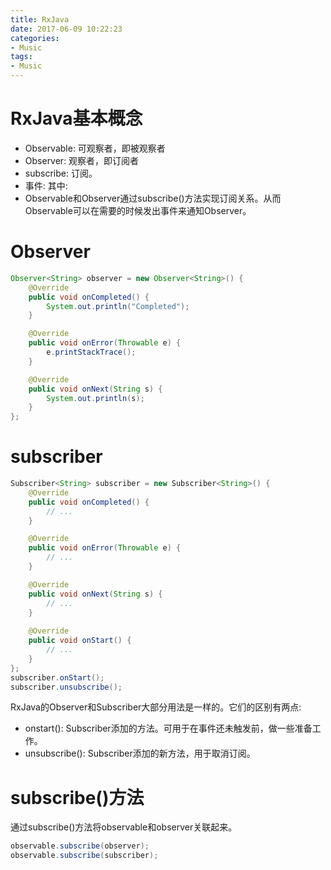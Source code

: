 ```yaml
---
title: RxJava
date: 2017-06-09 10:22:23
categories:
- Music
tags:
- Music
---
```



# RxJava基本概念
* Observable: 可观察者，即被观察者
* Observer: 观察者，即订阅者
* subscribe: 订阅。
* 事件:
其中:
* Observable和Observer通过subscribe()方法实现订阅关系。从而Observable可以在需要的时候发出事件来通知Observer。






# Observer
```java
Observer<String> observer = new Observer<String>() {
    @Override
    public void onCompleted() {
        System.out.println("Completed");
    }

    @Override
    public void onError(Throwable e) {
        e.printStackTrace();
    }

    @Override
    public void onNext(String s) {
        System.out.println(s);
    }
};
```

# subscriber
```java
Subscriber<String> subscriber = new Subscriber<String>() {
    @Override
    public void onCompleted() {
        // ...
    }

    @Override
    public void onError(Throwable e) {
        // ...
    }

    @Override
    public void onNext(String s) {
        // ...
    } 
    
    @Override
    public void onStart() {
        // ...
    }
};
subscriber.onStart();
subscriber.unsubscribe();
```
RxJava的Observer和Subscriber大部分用法是一样的。它们的区别有两点:
* onstart(): Subscriber添加的方法。可用于在事件还未触发前，做一些准备工作。
* unsubscribe(): Subscriber添加的新方法，用于取消订阅。

# subscribe()方法
通过subscribe()方法将observable和observer关联起来。
```java
observable.subscribe(observer);
observable.subscribe(subscriber);
```









